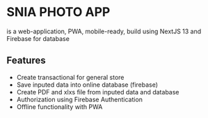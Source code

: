 # SNIA PHOTO APP

is a web-application, PWA, mobile-ready,
build using NextJS 13 and Firebase for database

## Features 

- Create transactional for general store
- Save inputed data into online database (firebase)
- Create PDF and xlxs file from inputed data and database
- Authorization using Firebase Authentication 
- Offline functionality with PWA
